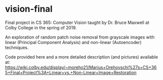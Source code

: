 # vision-final
Final project in CS 365: Computer Vision taught by Dr. Bruce Maxwell at Colby College in the spring of 2019.

An exploration of random patch noise removal from grayscale images with linear (Principal Component Analysis) and non-linear (Autoencoder) techniques.

Code provided here and a more detailed description (and pictures) available at: https://wiki.colby.edu/display/~moreho21/Marius+Orehovschi%27s+CS+365+Final+Project%3A+Linear+vs.+Non-Linear+Image+Restoration
